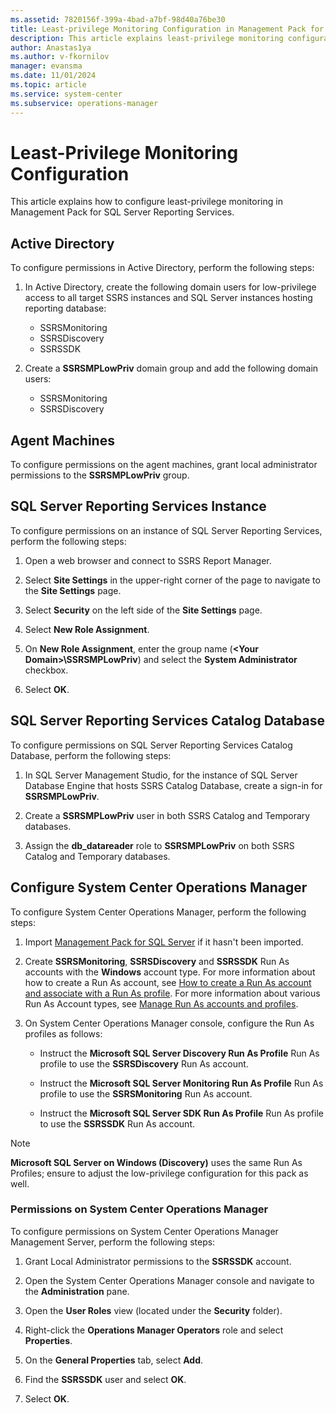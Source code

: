 ```yaml
---
ms.assetid: 7820156f-399a-4bad-a7bf-98d40a76be30
title: Least-privilege Monitoring Configuration in Management Pack for SQL Server Reporting Services
description: This article explains least-privilege monitoring configuration
author: Anastas1ya
ms.author: v-fkornilov
manager: evansma
ms.date: 11/01/2024
ms.topic: article
ms.service: system-center
ms.subservice: operations-manager
---
```


# Least-Privilege Monitoring Configuration

This article explains how to configure least-privilege monitoring in Management Pack for SQL Server Reporting Services.

## Active Directory

To configure permissions in Active Directory, perform the following steps:

1. In Active Directory, create the following domain users for low-privilege access to all target SSRS instances and SQL Server instances hosting reporting database:

    - SSRSMonitoring
    - SSRSDiscovery
    - SSRSSDK

2. Create a **SSRSMPLowPriv** domain group and add the following domain users:

   - SSRSMonitoring
   - SSRSDiscovery

## Agent Machines

To configure permissions on the agent machines, grant local administrator permissions to the **SSRSMPLowPriv** group.

## SQL Server Reporting Services Instance

To configure permissions on an instance of SQL Server Reporting Services, perform the following steps:

1. Open a web browser and connect to SSRS Report Manager.

2. Select **Site Settings** in the upper-right corner of the page to navigate to the **Site Settings** page.

3. Select **Security** on the left side of the **Site Settings** page.

4. Select **New Role Assignment**.

5. On **New Role Assignment**, enter the group name (**<Your Domain\>\\SSRSMPLowPriv**) and select the **System Administrator** checkbox.

6. Select **OK**.

## SQL Server Reporting Services Catalog Database

To configure permissions on SQL Server Reporting Services Catalog Database, perform the following steps:

1. In SQL Server Management Studio, for the instance of SQL Server Database Engine that hosts SSRS Catalog Database, create a sign-in for **SSRSMPLowPriv**.

2. Create a **SSRSMPLowPriv** user in both SSRS Catalog and Temporary databases.

3. Assign the **db\_datareader** role to **SSRSMPLowPriv** on both SSRS Catalog and Temporary databases.

## Configure System Center Operations Manager

To configure System Center Operations Manager, perform the following steps:

1. Import [Management Pack for SQL Server](sql-server-management-pack-management-pack-delivery.md) if it hasn't been imported.

2. Create **SSRSMonitoring**, **SSRSDiscovery** and **SSRSSDK**  Run As accounts with the **Windows** account type. For more information about how to create a Run As account, see [How to create a Run As account and associate with a Run As profile](manage-security-create-runas-link-profile.md). For more information about various Run As Account types, see [Manage Run As accounts and profiles](manage-security-maintain-runas-profiles.md).

3. On System Center Operations Manager console, configure the Run As profiles as follows:

    - Instruct the **Microsoft SQL Server Discovery Run As Profile** Run As profile to use the **SSRSDiscovery** Run As account.  

    - Instruct the **Microsoft SQL Server Monitoring Run As Profile** Run As profile to use the **SSRSMonitoring** Run As account.  

    - Instruct the **Microsoft SQL Server SDK Run As Profile** Run As profile to use the **SSRSSDK** Run As account.

>[!NOTE]
>**Microsoft SQL Server on Windows (Discovery)** uses the same Run As Profiles; ensure to adjust the low-privilege configuration for this pack as well.

### Permissions on System Center Operations Manager

To configure permissions on System Center Operations Manager Management Server, perform the following steps:

1. Grant Local Administrator permissions to the **SSRSSDK** account.

2. Open the System Center Operations Manager console and navigate to the **Administration** pane.

3. Open the **User Roles** view (located under the **Security** folder).

4. Right-click the **Operations Manager Operators** role and select **Properties**.

5. On the **General Properties** tab, select **Add**.

6. Find the **SSRSSDK** user and select **OK**.

7. Select **OK**.
